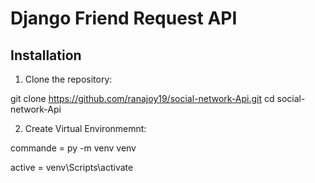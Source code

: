 # Django Friend Request API

## Installation

1. Clone the repository:


git clone https://github.com/ranajoy19/social-network-Api.git
cd social-network-Api

2. Create Virtual Environmemnt:

commande = py -m venv venv

active = venv\Scripts\activate
